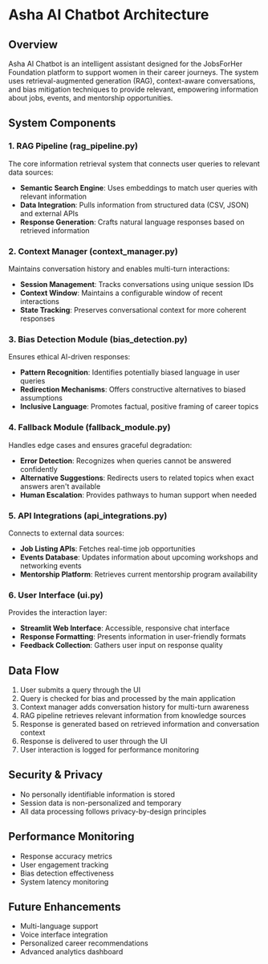 # Asha AI Chatbot Architecture

## Overview

Asha AI Chatbot is an intelligent assistant designed for the JobsForHer Foundation platform to support women in their career journeys. The system uses retrieval-augmented generation (RAG), context-aware conversations, and bias mitigation techniques to provide relevant, empowering information about jobs, events, and mentorship opportunities.

## System Components

### 1. RAG Pipeline (rag_pipeline.py)

The core information retrieval system that connects user queries to relevant data sources:

- **Semantic Search Engine**: Uses embeddings to match user queries with relevant information
- **Data Integration**: Pulls information from structured data (CSV, JSON) and external APIs
- **Response Generation**: Crafts natural language responses based on retrieved information

### 2. Context Manager (context_manager.py)

Maintains conversation history and enables multi-turn interactions:

- **Session Management**: Tracks conversations using unique session IDs
- **Context Window**: Maintains a configurable window of recent interactions
- **State Tracking**: Preserves conversational context for more coherent responses

### 3. Bias Detection Module (bias_detection.py)

Ensures ethical AI-driven responses:

- **Pattern Recognition**: Identifies potentially biased language in user queries
- **Redirection Mechanisms**: Offers constructive alternatives to biased assumptions
- **Inclusive Language**: Promotes factual, positive framing of career topics

### 4. Fallback Module (fallback_module.py)

Handles edge cases and ensures graceful degradation:

- **Error Detection**: Recognizes when queries cannot be answered confidently
- **Alternative Suggestions**: Redirects users to related topics when exact answers aren't available
- **Human Escalation**: Provides pathways to human support when needed

### 5. API Integrations (api_integrations.py)

Connects to external data sources:

- **Job Listing APIs**: Fetches real-time job opportunities
- **Events Database**: Updates information about upcoming workshops and networking events
- **Mentorship Platform**: Retrieves current mentorship program availability

### 6. User Interface (ui.py)

Provides the interaction layer:

- **Streamlit Web Interface**: Accessible, responsive chat interface
- **Response Formatting**: Presents information in user-friendly formats
- **Feedback Collection**: Gathers user input on response quality

## Data Flow

1. User submits a query through the UI
2. Query is checked for bias and processed by the main application
3. Context manager adds conversation history for multi-turn awareness
4. RAG pipeline retrieves relevant information from knowledge sources
5. Response is generated based on retrieved information and conversation context
6. Response is delivered to user through the UI
7. User interaction is logged for performance monitoring

## Security & Privacy

- No personally identifiable information is stored
- Session data is non-personalized and temporary
- All data processing follows privacy-by-design principles

## Performance Monitoring

- Response accuracy metrics
- User engagement tracking
- Bias detection effectiveness
- System latency monitoring

## Future Enhancements

- Multi-language support
- Voice interface integration
- Personalized career recommendations
- Advanced analytics dashboard